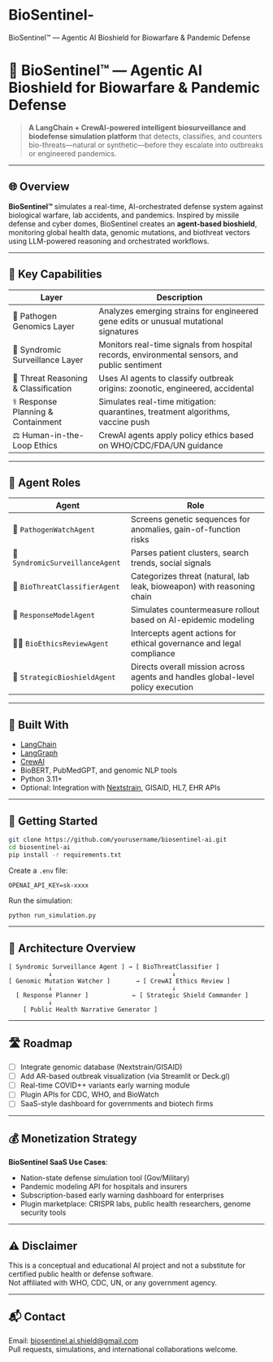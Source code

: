 # BioSentinel-
BioSentinel™ — Agentic AI Bioshield for Biowarfare &amp; Pandemic Defense

# 🧬 BioSentinel™ — Agentic AI Bioshield for Biowarfare & Pandemic Defense

> **A LangChain + CrewAI-powered intelligent biosurveillance and biodefense simulation platform** that detects, classifies, and counters bio-threats—natural or synthetic—before they escalate into outbreaks or engineered pandemics.

---

## 🌐 Overview

**BioSentinel™** simulates a real-time, AI-orchestrated defense system against biological warfare, lab accidents, and pandemics. Inspired by missile defense and cyber domes, BioSentinel creates an **agent-based bioshield**, monitoring global health data, genomic mutations, and biothreat vectors using LLM-powered reasoning and orchestrated workflows.

---

## 🧠 Key Capabilities

| Layer | Description |
|-------|-------------|
| 🧬 Pathogen Genomics Layer | Analyzes emerging strains for engineered gene edits or unusual mutational signatures |
| 📡 Syndromic Surveillance Layer | Monitors real-time signals from hospital records, environmental sensors, and public sentiment |
| 🧠 Threat Reasoning & Classification | Uses AI agents to classify outbreak origins: zoonotic, engineered, accidental |
| ⚕️ Response Planning & Containment | Simulates real-time mitigation: quarantines, treatment algorithms, vaccine push |
| ⚖️ Human-in-the-Loop Ethics | CrewAI agents apply policy ethics based on WHO/CDC/FDA/UN guidance |

---

## 🧬 Agent Roles

| Agent | Role |
|-------|------|
| 🧫 `PathogenWatchAgent` | Screens genetic sequences for anomalies, gain-of-function risks |
| 📡 `SyndromicSurveillanceAgent` | Parses patient clusters, search trends, social signals |
| 🔬 `BioThreatClassifierAgent` | Categorizes threat (natural, lab leak, bioweapon) with reasoning chain |
| 🧪 `ResponseModelAgent` | Simulates countermeasure rollout based on AI-epidemic modeling |
| 🧑‍⚖️ `BioEthicsReviewAgent` | Intercepts agent actions for ethical governance and legal compliance |
| 🧠 `StrategicBioshieldAgent` | Directs overall mission across agents and handles global-level policy execution |

---

## 🧪 Built With

- [LangChain](https://www.langchain.com/)
- [LangGraph](https://docs.langchain.com/langgraph/)
- [CrewAI](https://docs.crewai.com/)
- BioBERT, PubMedGPT, and genomic NLP tools
- Python 3.11+
- Optional: Integration with [Nextstrain](https://nextstrain.org/), GISAID, HL7, EHR APIs

---

## 🚀 Getting Started

```bash
git clone https://github.com/yourusername/biosentinel-ai.git
cd biosentinel-ai
pip install -r requirements.txt
```

Create a `.env` file:
```
OPENAI_API_KEY=sk-xxxx
```

Run the simulation:
```bash
python run_simulation.py
```

---

## 🧭 Architecture Overview

```
[ Syndromic Surveillance Agent ] → [ BioThreatClassifier ]
           ↓                                 ↓
[ Genomic Mutation Watcher ]       → [ CrewAI Ethics Review ]
           ↓                                 ↓
  [ Response Planner ]            ← [ Strategic Shield Commander ]
           ↓
    [ Public Health Narrative Generator ]
```

---

## 🛣️ Roadmap

- [ ] Integrate genomic database (Nextstrain/GISAID)
- [ ] Add AR-based outbreak visualization (via Streamlit or Deck.gl)
- [ ] Real-time COVID++ variants early warning module
- [ ] Plugin APIs for CDC, WHO, and BioWatch
- [ ] SaaS-style dashboard for governments and biotech firms

---

## 💰 Monetization Strategy

**BioSentinel SaaS Use Cases**:
- Nation-state defense simulation tool (Gov/Military)
- Pandemic modeling API for hospitals and insurers
- Subscription-based early warning dashboard for enterprises
- Plugin marketplace: CRISPR labs, public health researchers, genome security tools

---

## ⚠️ Disclaimer

This is a conceptual and educational AI project and not a substitute for certified public health or defense software.  
Not affiliated with WHO, CDC, UN, or any government agency.

---

## 📬 Contact

Email: biosentinel.ai.shield@gmail.com  
Pull requests, simulations, and international collaborations welcome.
